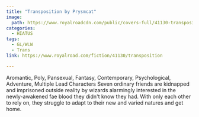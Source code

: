 ```yaml
---
title: "Transposition by Prysmcat"
image:
  path: https://www.royalroadcdn.com/public/covers-full/41130-transposition.jpg
categories:
  - HIATUS
tags:
  - GL/WLW
  - Trans
link: https://www.royalroad.com/fiction/41130/transposition

---
```

Aromantic, Poly, Pansexual, Fantasy, Contemporary, Psychological, Adventure, Multiple Lead Characters
Seven ordinary friends are kidnapped and imprisoned outside reality by wizards alarmingly interested in the newly-awakened fae blood they didn't know they had. With only each other to rely on, they struggle to adapt to their new and varied natures and get home.
